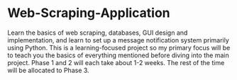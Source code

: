 # Web-Scraping-Application

Learn the basics of web scraping, databases, GUI design and implementation, and learn to set up a message notification system primarily using Python. This is a learning-focused project so my primary focus will be to teach you the basics of everything mentioned before diving into the main project. Phase 1 and 2 will each take about 1-2 weeks. The rest of the time will be allocated to Phase 3.
